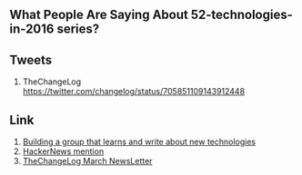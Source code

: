 What People Are Saying About 52-technologies-in-2016 series?
---

Tweets
---

1. TheChangeLog https://twitter.com/changelog/status/705851109143912448

## Link

1. [Building a group that learns and write about new technologies](https://www.v2ex.com/t/274467)
2. [HackerNews mention](https://news.ycombinator.com/item?id=11559777)
3. [TheChangeLog March NewsLetter](http://email.changelog.com/t/ViewEmail/t/C919E40148EF9E0B/B7C81A4C9BD39AC4C68C6A341B5D209E)
